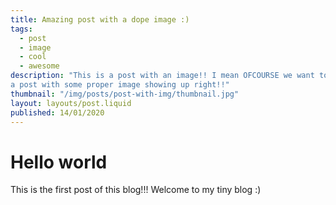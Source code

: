 ```yaml
---
title: Amazing post with a dope image :)
tags:
  - post
  - image
  - cool
  - awesome
description: "This is a post with an image!! I mean OFCOURSE we want to have
a post with some proper image showing up right!!"
thumbnail: "/img/posts/post-with-img/thumbnail.jpg"
layout: layouts/post.liquid
published: 14/01/2020
---
```


# Hello world

This is the first post of this blog!!! Welcome to my tiny blog :)
